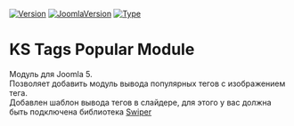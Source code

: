 [![Version](https://flat.badgen.net//github/release/mediafoks/mod_ks_tags_popular/stable?color=blue)]() [![JoomlaVersion](https://flat.badgen.net/badge/Joomla/5.0/orange)]() [![Type](https://flat.badgen.net/badge/type/module/yellow)]()

# KS Tags Popular Module

Модуль для Joomla 5.\
Позволяет добавить модуль вывода популярных тегов с изображением тега.\
Добавлен шаблон вывода тегов в слайдере, для этого у вас должна быть подключена библиотека [Swiper](https://swiperjs.com 'Swiper')
